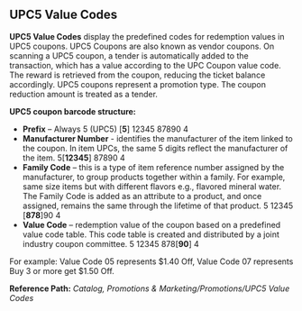 ## UPC5 Value Codes

**UPC5 Value Codes** display the predefined codes for redemption values in UPC5 coupons. UPC5 Coupons are also known as vendor coupons. On scanning a UPC5 coupon, a tender is automatically added to the transaction, which has a value according to the UPC Coupon value code. The reward is retrieved from the coupon, reducing the ticket balance accordingly. UPC5 coupons represent a promotion type. The coupon reduction amount is treated as a tender.

**UPC5 coupon barcode structure:**

* **Prefix** – Always 5 (UPC5)    [**5**] 12345 87890 4
* **Manufacturer Number** - identifies the manufacturer of the item linked to the coupon. In item UPCs, the same 5 digits reflect the manufacturer of the item. 5[**12345**] 87890 4
* **Family Code** – this is a type of item reference number assigned by the manufacturer, to group products together within a family. For example, same size items but with different flavors e.g., flavored mineral water. The Family Code is added as an attribute to a product, and once assigned, remains the same through the lifetime of that product. 5 12345 [**878**]90 4
* **Value Code** – redemption value of the coupon based on a predefined value code table. This code table is created and distributed by a joint industry coupon committee. 5 12345 878[**90**] 4

For example: Value Code 05 represents $1.40 Off, Value Code 07 represents Buy 3 or more get $1.50 Off.

**Reference Path:** *Catalog, Promotions & Marketing/Promotions/UPC5 Value Codes*

